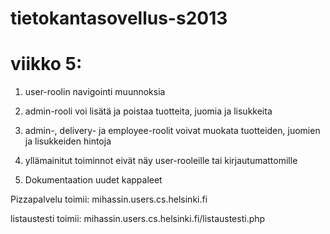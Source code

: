tietokantasovellus-s2013
========================
viikko 5:
=========
1. user-roolin navigointi muunnoksia

2. admin-rooli voi lisätä ja poistaa tuotteita, juomia ja lisukkeita

3. admin-, delivery- ja employee-roolit voivat muokata tuotteiden, juomien ja lisukkeiden hintoja

4. yllämainitut toiminnot eivät näy user-rooleille tai kirjautumattomille

5. Dokumentaation uudet kappaleet

Pizzapalvelu toimii:
mihassin.users.cs.helsinki.fi

listaustesti toimii:
mihassin.users.cs.helsinki.fi/listaustesti.php
